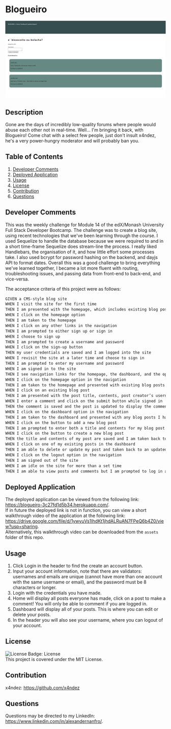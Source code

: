 # Blogueiro

![Screenshot of application](./assets/screenshot.png)

## Description
Gone are the days of incredibly low-quality forums where people would abuse each other not in real-time.  Well... I'm bringing it back, with Blogueiro!  Come chat with a select few people, just don't insult x4ndez, he's a very power-hungry moderator and will probably ban you.

## Table of Contents

1. [Developer Comments](#developer-comments)
2. [Deployed Application](#deployed-application)
3. [Usage](#usage)
4. [License](#license)
5. [Contribution](#contribution)
6. [Questions](#questions)

## Developer Comments
This was the weekly challenge for Module 14 of the edX/Monash University Full Stack Developer Bootcamp.  The challenge was to create a blog site, using recent technologies that we've been learning through the course.  I used Sequelize to handle the database because we were required to and in a short time-frame Sequelize does stream-line the process. I really liked Handlebars, the organisation of it, and how little effort some processes take.  I also used bcrypt for password hashing on the backend, and dayjs API to format dates.  Overall this was a good challenge to bring everything we've learned together, I became a lot more fluent with routing, troubleshooting issues, and passing data from front-end to back-end, and vice-versa.

The acceptance criteria of this project were as follows:

```md
GIVEN a CMS-style blog site
WHEN I visit the site for the first time
THEN I am presented with the homepage, which includes existing blog posts if any have been posted; navigation links for the homepage and the dashboard; and the option to log in
WHEN I click on the homepage option
THEN I am taken to the homepage
WHEN I click on any other links in the navigation
THEN I am prompted to either sign up or sign in
WHEN I choose to sign up
THEN I am prompted to create a username and password
WHEN I click on the sign-up button
THEN my user credentials are saved and I am logged into the site
WHEN I revisit the site at a later time and choose to sign in
THEN I am prompted to enter my username and password
WHEN I am signed in to the site
THEN I see navigation links for the homepage, the dashboard, and the option to log out
WHEN I click on the homepage option in the navigation
THEN I am taken to the homepage and presented with existing blog posts that include the post title and the date created
WHEN I click on an existing blog post
THEN I am presented with the post title, contents, post creator’s username, and date created for that post and have the option to leave a comment
WHEN I enter a comment and click on the submit button while signed in
THEN the comment is saved and the post is updated to display the comment, the comment creator’s username, and the date created
WHEN I click on the dashboard option in the navigation
THEN I am taken to the dashboard and presented with any blog posts I have already created and the option to add a new blog post
WHEN I click on the button to add a new blog post
THEN I am prompted to enter both a title and contents for my blog post
WHEN I click on the button to create a new blog post
THEN the title and contents of my post are saved and I am taken back to an updated dashboard with my new blog post
WHEN I click on one of my existing posts in the dashboard
THEN I am able to delete or update my post and taken back to an updated dashboard
WHEN I click on the logout option in the navigation
THEN I am signed out of the site
WHEN I am idle on the site for more than a set time
THEN I am able to view posts and comments but I am prompted to log in again before I can add, update, or delete posts
```

## Deployed Application
The deployed application can be viewed from the following link: <https://blogueiro-3c27fd1d5b34.herokuapp.com/>.<br>
If in future the deployed link is not in function, you can view a short walkthrough video of the application at the following link: <https://drive.google.com/file/d/1ywyuVs1IhdKt1jhdALRuAN7FPeQ6b4Z0/view?usp=sharing>.<br>
Alternatively, this walkthrough video can be downloaded from the `assets` folder of this repo.

## Usage
1. Click Login in the header to find the create an account button.
2. Input your account information, note that there are validators: usernames and emails are unique (cannot have more than one account with the same username or email), and the password must be 8 characters or longer.
3. Login with the credentials you have made.
4. Home will display all posts everyone has made, click on a post to make a comment!  You will only be able to comment if you are logged in.
5. Dashboard will display all of your posts.  This is where you can edit or delete your posts.
6. In the header you will also see your username, where you can logout of your account.

## License
![License Badge: License](https://img.shields.io/badge/License-MIT-blue)<br>
This project is covered under the MIT License.

## Contribution
x4ndez: <https://github.com/x4ndez>

## Questions
Questions may be directed to my LinkedIn: <https://www.linkedin.com/in/alexandernanfro/>.